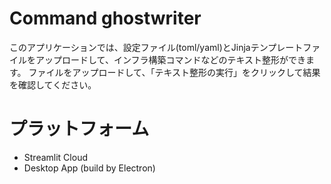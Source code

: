 # Command ghostwriter
このアプリケーションでは、設定ファイル(toml/yaml)とJinjaテンプレートファイルをアップロードして、インフラ構築コマンドなどのテキスト整形ができます。
ファイルをアップロードして、「テキスト整形の実行」をクリックして結果を確認してください。

# プラットフォーム
- Streamlit Cloud
- Desktop App (build by Electron)